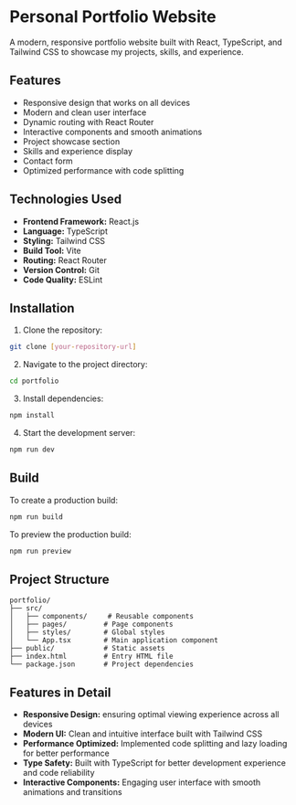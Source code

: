 # Personal Portfolio Website

A modern, responsive portfolio website built with React, TypeScript, and Tailwind CSS to showcase my projects, skills, and experience.

## Features

- Responsive design that works on all devices
- Modern and clean user interface
- Dynamic routing with React Router
- Interactive components and smooth animations
- Project showcase section
- Skills and experience display
- Contact form
- Optimized performance with code splitting

## Technologies Used

- **Frontend Framework:** React.js
- **Language:** TypeScript
- **Styling:** Tailwind CSS
- **Build Tool:** Vite
- **Routing:** React Router
- **Version Control:** Git
- **Code Quality:** ESLint

## Installation

1. Clone the repository:
```bash
git clone [your-repository-url]
```

2. Navigate to the project directory:
```bash
cd portfolio
```

3. Install dependencies:
```bash
npm install
```

4. Start the development server:
```bash
npm run dev
```

## Build

To create a production build:

```bash
npm run build
```

To preview the production build:

```bash
npm run preview
```

## Project Structure

```
portfolio/
├── src/
│   ├── components/     # Reusable components
│   ├── pages/         # Page components
│   ├── styles/        # Global styles
│   └── App.tsx        # Main application component
├── public/            # Static assets
├── index.html         # Entry HTML file
└── package.json       # Project dependencies
```

## Features in Detail

- **Responsive Design:** ensuring optimal viewing experience across all devices
- **Modern UI:** Clean and intuitive interface built with Tailwind CSS
- **Performance Optimized:** Implemented code splitting and lazy loading for better performance
- **Type Safety:** Built with TypeScript for better development experience and code reliability
- **Interactive Components:** Engaging user interface with smooth animations and transitions

